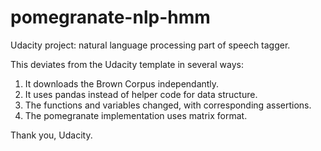 # pomegranate-nlp-hmm
Udacity project: natural language processing part of speech tagger.

This deviates from the Udacity template in several ways:
1) It downloads the Brown Corpus independantly.
2) It uses pandas instead of helper code for data structure.
3) The functions and variables changed, with corresponding assertions.
4) The pomegranate implementation uses matrix format.

Thank you, Udacity.
